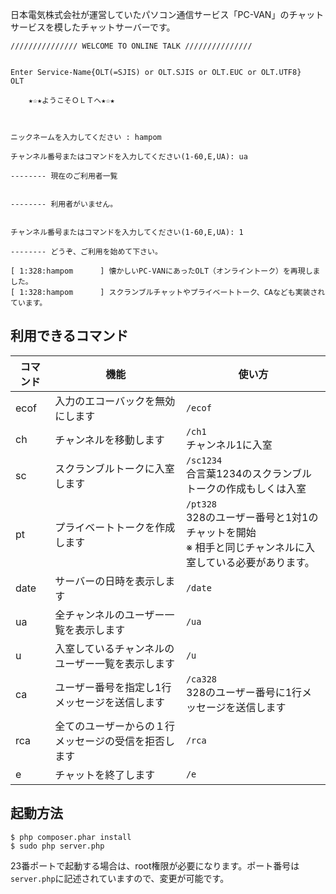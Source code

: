 日本電気株式会社が運営していたパソコン通信サービス「PC-VAN」のチャットサービスを模したチャットサーバーです。

```
/////////////// WELCOME TO ONLINE TALK ///////////////


Enter Service-Name{OLT(=SJIS) or OLT.SJIS or OLT.EUC or OLT.UTF8}
OLT

    ★☆★ようこそＯＬＴへ★☆★



ニックネームを入力してください : hampom

チャンネル番号またはコマンドを入力してください(1-60,E,UA): ua

-------- 現在のご利用者一覧


-------- 利用者がいません。


チャンネル番号またはコマンドを入力してください(1-60,E,UA): 1

-------- どうぞ、ご利用を始めて下さい。

[ 1:328:hampom      ] 懐かしいPC-VANにあったOLT（オンライントーク）を再現しました。
[ 1:328:hampom      ] スクランブルチャットやプライベートトーク、CAなども実装されています。
```

## 利用できるコマンド

| コマンド | 機能 | 使い方 |
|--------|------|-------|
| ecof | 入力のエコーバックを無効にします | `/ecof` |
| ch | チャンネルを移動します | `/ch1` <br> チャンネル1に入室 |
| sc | スクランブルトークに入室します | `/sc1234` <br> 合言葉1234のスクランブルトークの作成もしくは入室 |
| pt | プライベートトークを作成します | `/pt328` <br> 328のユーザー番号と1対1のチャットを開始 <br> ※ 相手と同じチャンネルに入室している必要があります。 |
| date | サーバーの日時を表示します | `/date` |
| ua | 全チャンネルのユーザー一覧を表示します | `/ua` |
| u | 入室しているチャンネルのユーザー一覧を表示します | `/u` |
| ca | ユーザー番号を指定し1行メッセージを送信します | `/ca328` <br> 328のユーザー番号に1行メッセージを送信します |
| rca | 全てのユーザーからの１行メッセージの受信を拒否します | `/rca` |
| e | チャットを終了します | `/e` |

## 起動方法

```
$ php composer.phar install
$ sudo php server.php
```

23番ポートで起動する場合は、root権限が必要になります。ポート番号は`server.php`に記述されていますので、変更が可能です。
